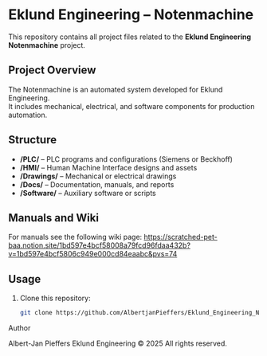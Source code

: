 # Eklund Engineering – Notenmachine

This repository contains all project files related to the **Eklund Engineering Notenmachine** project.

## Project Overview
The Notenmachine is an automated system developed for Eklund Engineering.  
It includes mechanical, electrical, and software components for production automation.

## Structure
- **/PLC/** – PLC programs and configurations (Siemens or Beckhoff)
- **/HMI/** – Human Machine Interface designs and assets
- **/Drawings/** – Mechanical or electrical drawings
- **/Docs/** – Documentation, manuals, and reports
- **/Software/** – Auxiliary software or scripts

## Manuals and Wiki
For manuals see the following wiki page: https://scratched-pet-baa.notion.site/1bd597e4bcf58008a79fcd96fdaa432b?v=1bd597e4bcf5806c949e000cd84eaabc&pvs=74


## Usage
1. Clone this repository:
   ```bash
   git clone https://github.com/AlbertjanPieffers/Eklund_Engineering_Notenmachine.git


Author

Albert-Jan Pieffers
Eklund Engineering
© 2025 All rights reserved.